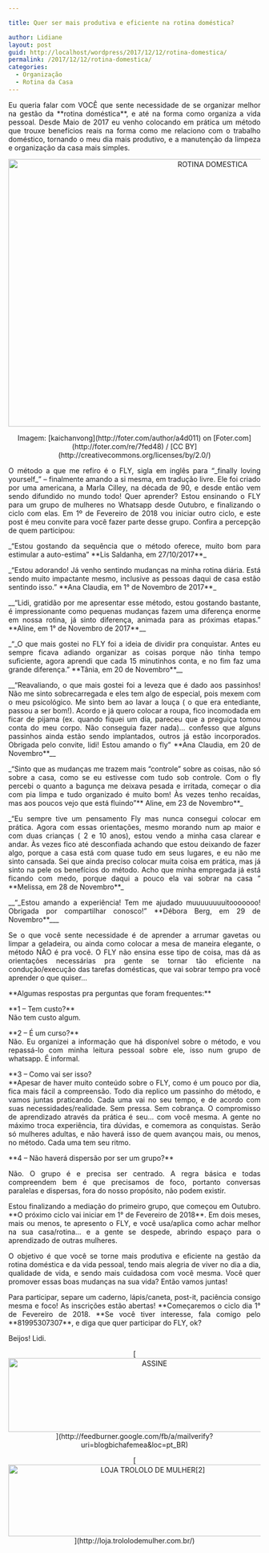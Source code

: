 ```yaml
---

title: Quer ser mais produtiva e eficiente na rotina doméstica?

author: Lidiane
layout: post
guid: http://localhost/wordpress/2017/12/12/rotina-domestica/
permalink: /2017/12/12/rotina-domestica/
categories:
  - Organização
  - Rotina da Casa
---
```

<p align="justify">
  Eu queria falar com VOCÊ que sente necessidade de se organizar melhor na gestão da **rotina doméstica**, e até na forma como organiza a vida pessoal. Desde Maio de 2017 eu venho colocando em prática um método que trouxe benefícios reais na forma como me relaciono com o trabalho doméstico, tornando o meu dia mais produtivo, e a manutenção da limpeza e organização da casa mais simples.
</p>

<p align="center">
  <img class="alignnone size-full wp-image-14499" src="http://www.trololodemulher.com.br/blog/wp-content/uploads/2017/12/ROTINA-DOMESTICA.jpg" alt="ROTINA DOMESTICA" width="800" height="533" />
</p>

<p align="center">
  Imagem: [kaichanvong](http://foter.com/author/a4d011)  on [Foter.com](http://foter.com/re/7fed48)  / [CC BY](http://creativecommons.org/licenses/by/2.0/) 
</p>

<p align="justify">
  O método a que me refiro é o FLY, sigla em inglês para &#8220;_finally loving yourself_&#8221; &#8211; finalmente amando a si mesma, em tradução livre. Ele foi criado por uma americana, a Marla Cilley, na década de 90, e desde então vem sendo difundido no mundo todo! Quer aprender? Estou ensinando o FLY para um grupo de mulheres no Whatsapp desde Outubro, e finalizando o ciclo com elas. Em 1º de Fevereiro de 2018 vou iniciar outro ciclo, e este post é meu convite para você fazer parte desse grupo. Confira a percepção de quem participou:
</p>

<p align="justify">
  _“Estou gostando da sequência que o método oferece, muito bom para estimular a auto-estima&#8221; **Lis Saldanha, em 27/10/2017**_
</p>

<p align="justify">
  _&#8220;Estou adorando! Já venho sentindo mudanças na minha rotina diária. Está sendo muito impactante mesmo, inclusive as pessoas daqui de casa estão sentindo isso.&#8221; **Ana Claudia, em 1° de Novembro de 2017**_
</p>

<p align="justify">
  __&#8220;Lidi, gratidão por me apresentar esse método, estou gostando bastante, é impressionante como pequenas mudanças fazem uma diferença enorme em nossa rotina, já sinto diferença, animada para as próximas etapas.&#8221; **Aline, em 1° de Novembro de 2017**__
</p>

<p align="justify">
  _&#8220;_O que mais gostei no FLY foi a ideia de dividir pra conquistar. Antes eu sempre ficava adiando organizar as coisas porque não tinha tempo suficiente, agora aprendi que cada 15 minutinhos conta, e no fim faz uma grande diferença.&#8221; **Tânia, em 20 de Novembro**__
</p>

<p align="justify">
  __&#8220;Reavaliando, o que mais gostei foi a leveza que é dado aos passinhos! Não me sinto sobrecarregada e eles tem algo de especial, pois mexem com o meu psicológico. Me sinto bem ao lavar a louça ( o que era entediante, passou a ser bom!). Acordo e já quero colocar a roupa, fico incomodada em ficar de pijama (ex. quando fiquei um dia, pareceu que a preguiça tomou conta do meu corpo. Não conseguia fazer nada)… confesso que alguns passinhos ainda estão sendo implantados, outros já estão incorporados. Obrigada pelo convite, lidi! Estou amando o fly&#8221; **Ana Claudia, em 20 de Novembro**__
</p>

<p align="justify">
  _“Sinto que as mudanças me trazem mais &#8220;controle&#8221; sobre as coisas, não só sobre a casa, como se eu estivesse com tudo sob controle. Com o fly percebi o quanto a bagunça me deixava pesada e irritada, começar o dia com pia limpa e tudo organizado é muito bom! Às vezes tenho recaídas, mas aos poucos vejo que está fluindo&#8221;** Aline, em 23 de Novembro**_
</p>

<p align="justify">
  _&#8220;Eu sempre tive um pensamento Fly mas nunca consegui colocar em prática. Agora com essas orientações, mesmo morando num ap maior e com duas crianças ( 2 e 10 anos), estou vendo a minha casa clarear e andar. Às vezes fico até desconfiada achando que estou deixando de fazer algo, porque a casa está com quase tudo em seus lugares, e eu não me sinto cansada. Sei que ainda preciso colocar muita coisa em prática, mas já sinto na pele os benefícios do método. Acho que minha empregada já está ficando com medo, porque daqui a pouco ela vai sobrar na casa &#8221; **Melissa, em 28 de Novembro**_
</p>

<p align="justify">
  __&#8220;_Estou amando a experiência! Tem me ajudado muuuuuuuuitooooooo! Obrigada por compartilhar conosco!&#8221; **Débora Berg, em 29 de Novembro**___
</p>

<p align="justify">
  Se o que você sente necessidade é de aprender a arrumar gavetas ou limpar a geladeira, ou ainda como colocar a mesa de maneira elegante, o método NÃO é pra você. O FLY não ensina esse tipo de coisa, mas dá as orientações necessárias pra gente se tornar tão eficiente na condução/execução das tarefas domésticas, que vai sobrar tempo pra você aprender o que quiser&#8230;
</p>

<p align="justify">
  **Algumas respostas pra perguntas que foram frequentes:**
</p>

<p align="justify">
  **1 &#8211; Tem custo?**<br /> Não tem custo algum.
</p>

<p align="justify">
  **2 &#8211; É um curso?**<br /> Não. Eu organizei a informação que há disponível sobre o método, e vou repassá-lo com minha leitura pessoal sobre ele, isso num grupo de whatsapp. É informal.
</p>

<p align="justify">
  **3 &#8211; Como vai ser isso?<br /> **Apesar de haver muito conteúdo sobre o FLY, como é um pouco por dia, fica mais fácil a compreensão. Todo dia replico um passinho do método, e vamos juntas praticando. Cada uma vai no seu tempo, e de acordo com suas necessidades/realidade. Sem pressa. Sem cobrança. O compromisso de aprendizado através da prática é seu&#8230; com você mesma. A gente no máximo troca experiência, tira dúvidas, e comemora as conquistas. Serão só mulheres adultas, e não haverá isso de quem avançou mais, ou menos, no método. Cada uma tem seu ritmo.
</p>

<p align="justify">
  **4 &#8211; Não haverá dispersão por ser um grupo?**
</p>

<p align="justify">
  Não. O grupo é e precisa ser centrado. A regra básica e todas compreendem bem é que precisamos de foco, portanto conversas paralelas e dispersas, fora do nosso propósito, não podem existir.
</p>

<p align="justify">
  Estou finalizando a mediação do primeiro grupo, que começou em Outubro. **O próximo ciclo vai iniciar em 1° de Fevereiro de 2018**. Em dois meses, mais ou menos, te apresento o FLY, e você usa/aplica como achar melhor na sua casa/rotina&#8230; e a gente se despede, abrindo espaço para o aprendizado de outras mulheres.
</p>

<p align="justify">
  O objetivo é que você se torne mais produtiva e eficiente na gestão da rotina doméstica e da vida pessoal, tendo mais alegria de viver no dia a dia, qualidade de vida, e sendo mais cuidadosa com você mesma. Você quer promover essas boas mudanças na sua vida? Então vamos juntas!
</p>

<p align="justify">
  Para participar, separe um caderno, lápis/caneta, post-it, paciência consigo mesma e foco! As inscrições estão abertas! **Começaremos o ciclo dia 1° de Fevereiro de 2018. **Se você tiver interesse, fala comigo pelo **81995307307**, e diga que quer participar do FLY, ok?
</p>

<p align="justify">
  Beijos! Lidi.
</p>

<p align="center">
  [<img class="alignnone size-full wp-image-14011" src="http://www.trololodemulher.com.br/blog/wp-content/uploads/2017/08/ASSINE.jpg" alt="ASSINE" width="568" height="147" />](http://feedburner.google.com/fb/a/mailverify?uri=blogbichafemea&loc=pt_BR) 
</p>

<p align="center">
  [<img class="alignnone wp-image-14333 size-full" src="http://www.trololodemulher.com.br/blog/wp-content/uploads/2017/10/LOJA-TROLOLO-DE-MULHER2.png" alt="LOJA TROLOLO DE MULHER[2]" width="561" height="143" />](http://loja.trololodemulher.com.br/) 
</p>
